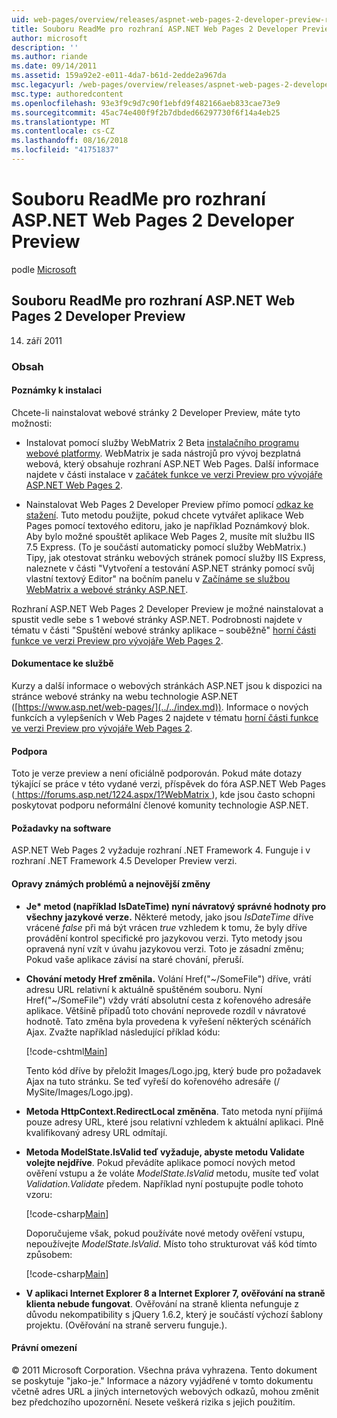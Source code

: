 ```yaml
---
uid: web-pages/overview/releases/aspnet-web-pages-2-developer-preview-readme
title: Souboru ReadMe pro rozhraní ASP.NET Web Pages 2 Developer Preview | Dokumentace Microsoftu
author: microsoft
description: ''
ms.author: riande
ms.date: 09/14/2011
ms.assetid: 159a92e2-e011-4da7-b61d-2edde2a967da
msc.legacyurl: /web-pages/overview/releases/aspnet-web-pages-2-developer-preview-readme
msc.type: authoredcontent
ms.openlocfilehash: 93e3f9c9d7c90f1ebfd9f482166aeb833cae73e9
ms.sourcegitcommit: 45ac74e400f9f2b7dbded66297730f6f14a4eb25
ms.translationtype: MT
ms.contentlocale: cs-CZ
ms.lasthandoff: 08/16/2018
ms.locfileid: "41751837"
---
```

<a name="aspnet-web-pages-2-developer-preview-readme"></a>Souboru ReadMe pro rozhraní ASP.NET Web Pages 2 Developer Preview
====================
podle [Microsoft](https://github.com/microsoft)

## <a name="aspnet-web-pages-2-developer-preview-readme"></a>Souboru ReadMe pro rozhraní ASP.NET Web Pages 2 Developer Preview

14. září 2011

### <a name="contents"></a>Obsah

#### <a id="_Toc303701284"></a>  Poznámky k instalaci

Chcete-li nainstalovat webové stránky 2 Developer Preview, máte tyto možnosti:

- Instalovat pomocí služby WebMatrix 2 Beta [instalačního programu webové platformy](https://go.microsoft.com/fwlink/?LinkId=226883). WebMatrix je sada nástrojů pro vývoj bezplatná webová, který obsahuje rozhraní ASP.NET Web Pages. Další informace najdete v části instalace v [začátek funkce ve verzi Preview pro vývojáře ASP.NET Web Pages 2](https://go.microsoft.com/fwlink/?LinkID=227824).

- Nainstalovat Web Pages 2 Developer Preview přímo pomocí [odkaz ke stažení](https://go.microsoft.com/fwlink/?LinkID=226335). Tuto metodu použijte, pokud chcete vytvářet aplikace Web Pages pomocí textového editoru, jako je například Poznámkový blok. Aby bylo možné spouštět aplikace Web Pages 2, musíte mít službu IIS 7.5 Express. (To je součástí automaticky pomocí služby WebMatrix.) Tipy, jak otestovat stránku webových stránek pomocí služby IIS Express, naleznete v části "Vytvoření a testování ASP.NET stránky pomocí svůj vlastní textový Editor" na bočním panelu v [Začínáme se službou WebMatrix a webové stránky ASP.NET](https://go.microsoft.com/fwlink/?LinkId=202889).

Rozhraní ASP.NET Web Pages 2 Developer Preview je možné nainstalovat a spustit vedle sebe s 1 webové stránky ASP.NET. <a id="a"></a>Podrobnosti najdete v tématu v části "Spuštění webové stránky aplikace – souběžně" [horní části funkce ve verzi Preview pro vývojáře Web Pages 2](https://go.microsoft.com/fwlink/?LinkID=227824).

#### <a id="_Toc303701285"></a>  Dokumentace ke službě

Kurzy a další informace o webových stránkách ASP.NET jsou k dispozici na stránce webové stránky na webu technologie ASP.NET ([https://www.asp.net/web-pages/](../../index.md)). Informace o nových funkcích a vylepšeních v Web Pages 2 najdete v tématu [horní části funkce ve verzi Preview pro vývojáře Web Pages 2](https://go.microsoft.com/fwlink/?LinkID=227824).

#### <a id="_Toc303701286"></a>  Podpora

<a id="_Toc209852135"></a><a id="_Toc255833657"></a> Toto je verze preview a není oficiálně podporován. Pokud máte dotazy týkající se práce v této vydané verzi, příspěvek do fóra ASP.NET Web Pages ([ https://forums.asp.net/1224.aspx/1?WebMatrix ](https://forums.asp.net/1224.aspx/1?WebMatrix) ), kde jsou často schopni poskytovat podporu neformální členové komunity technologie ASP.NET.

#### <a id="_Toc303701287"></a>  Požadavky na software

ASP.NET Web Pages 2 vyžaduje rozhraní .NET Framework 4. Funguje i v rozhraní .NET Framework 4.5 Developer Preview verzi.

<a id="_Toc303701288"></a><a id="_Breaking_Changes"></a>

#### <a name="fixes-known-issues-and-breaking-changes"></a>Opravy známých problémů a nejnovější změny

<a id="_Toc224729061"></a><a id="_Toc238051347"></a>

- **Je\* metod (například IsDateTime) nyní návratový správné hodnoty pro všechny jazykové verze.** Některé metody, jako jsou *IsDateTime* dříve vrácené *false* při má být vrácen *true* vzhledem k tomu, že byly dříve provádění kontrol specifické pro jazykovou verzi. Tyto metody jsou opravená nyní vzít v úvahu jazykovou verzi. Toto je zásadní změnu; Pokud vaše aplikace závisí na staré chování, přeruší.
- **Chování metody Href změnila.** Volání Href("~/SomeFile") dříve, vrátí adresu URL relativní k aktuálně spuštěném souboru. Nyní Href("~/SomeFile") vždy vrátí absolutní cesta z kořenového adresáře aplikace. Většině případů toto chování neprovede rozdíl v návratové hodnotě. Tato změna byla provedena k vyřešení některých scénářích Ajax. Zvažte například následující příklad kódu: 

    [!code-cshtml[Main](aspnet-web-pages-2-developer-preview-readme/samples/sample1.cshtml)]

    Tento kód dříve by přeložit Images/Logo.jpg, který bude pro požadavek Ajax na tuto stránku. Se teď vyřeší do kořenového adresáře (/ MySite/Images/Logo.jpg).
- **Metoda HttpContext.RedirectLocal změněna**. Tato metoda nyní přijímá pouze adresy URL, které jsou relativní vzhledem k aktuální aplikaci. Plně kvalifikovaný adresy URL odmítají.
- **Metoda ModelState.IsValid teď vyžaduje, abyste metodu Validate volejte nejdříve**. Pokud převádíte aplikace pomocí nových metod ověření vstupu a že voláte *ModelState.IsValid* metodu, musíte teď volat *Validation.Validate* předem. Například nyní postupujte podle tohoto vzoru: 

    [!code-csharp[Main](aspnet-web-pages-2-developer-preview-readme/samples/sample2.cs)]

  Doporučujeme však, pokud používáte nové metody ověření vstupu, nepoužívejte *ModelState.IsValid*. Místo toho strukturovat váš kód tímto způsobem: 

    [!code-csharp[Main](aspnet-web-pages-2-developer-preview-readme/samples/sample3.cs)]
- **V aplikaci Internet Explorer 8 a Internet Explorer 7, ověřování na straně klienta nebude fungovat**. Ověřování na straně klienta nefunguje z důvodu nekompatibility s jQuery 1.6.2, který je součástí výchozí šablony projektu. (Ověřování na straně serveru funguje.).

#### <a id="_Toc303701289"></a>  Právní omezení

© 2011 Microsoft Corporation. Všechna práva vyhrazena. Tento dokument se poskytuje "jako-je." Informace a názory vyjádřené v tomto dokumentu včetně adres URL a jiných internetových webových odkazů, mohou změnit bez předchozího upozornění. Nesete veškerá rizika s jejich použitím.
